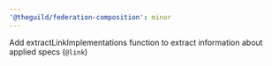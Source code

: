 ```yaml
---
'@theguild/federation-composition': minor
---
```


Add extractLinkImplementations function to extract information about applied specs (`@link`)
